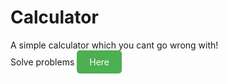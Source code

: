 # Calculator
A simple calculator which you cant go wrong with! <br>
Solve problems <a href="https://ia8190.github.io/Calculator-/" style="background-color: #4CAF50; color: white; padding: 10px 20px; text-align: center; text-decoration: none; display: inline-block; border-radius: 5px;">Here</a>


